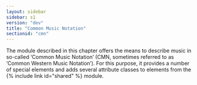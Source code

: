 ```yaml
---
layout: sidebar
sidebar: s1
version: "dev"
title: "Common Music Notation"
sectionid: "cmn"
---
```


The module described in this chapter offers the means to describe music in so-called ‘Common Music Notation’ (CMN, sometimes referred to as ‘Common Western Music Notation’). For this purpose, it provides a number of special elements and adds several attribute classes to elements from the {% include link id="shared" %} module.
